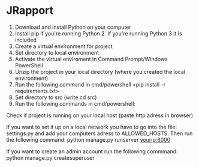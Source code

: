 # JRapport

1. Download and install Python on your computer
2. Install pip if you're running Python 2. If you're running Python 3 it is included
3. Create a virtual environment for project
4. Set directory to local environment
5. Activate the virtual enviroment in Command Prompt/Windows PowerShell
6. Unzip the project in your local directory (where you created the local environment)
7. Run the following command in cmd/powershell <pip install -r requirements.txt>
8. Set directory to src (write cd src)
9. Run the following commands in cmd/powershell:
  <python manage.py makemigrations>
  <python manage.py migrate>
  <python manage.py runserver>

Check if project is running on your local host (paste http adress in browser)

If you want to set it up on a local network you have to go into the file: settings.py and add your computers adress to ALLOWED_HOSTS.
Then run the following command: python manage.py runserver <yourip:8000>

If you want to create an admin account run the following commmand: python manage.py createsuperuser
